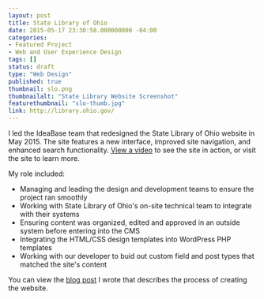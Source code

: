 ```yaml
---
layout: post
title: State Library of Ohio
date: 2015-05-17 23:30:58.000000000 -04:00
categories:
- Featured Project
- Web and User Experience Design
tags: []
status: draft
type: "Web Design"
published: true
thumbnail: slo.png
thumbnailalt: "State Library Website Screenshot"
featurethumbnail: "slo-thumb.jpg"
link: http://library.ohio.gov/
---
```


I led the IdeaBase team that redesigned the State Library of Ohio website in May 2015.  The site features a new interface, improved site navigation, and enhanced search functionality.  <a href="https://www.youtube.com/watch?v=LeQZE5-ar3Q">View a video</a> to see the site in action, or visit the site to learn more.

My role included:

* Managing and leading the design and development teams to ensure the project ran smoothly
* Working with State Library of Ohio's on-site technical team to integrate with their systems
* Ensuring content was organized, edited and approved in an outside system before entering into the CMS
* Integrating the HTML/CSS design templates into WordPress PHP templates
* Working with our developer to buid out custom field and post types that matched the site's content

You can view the <a href="http://www.ideabasekent.com/blog/2015/designing-and-developing-a-responsive-library-website">blog post</a> I wrote that describes the process of creating the website.

